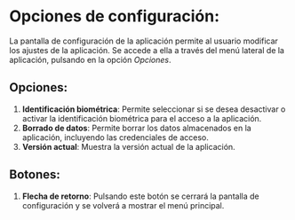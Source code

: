 # Opciones de configuración:

La pantalla de configuración de la aplicación permite al usuario modificar los ajustes de la aplicación. Se accede a ella a través del menú lateral de la aplicación, pulsando en la opción *Opciones*.


## Opciones:
1. **Identificación biométrica**: Permite seleccionar si se desea desactivar o activar la identificación biométrica para el acceso a la aplicación.
2. **Borrado de datos**: Permite borrar los datos almacenados en la aplicación, incluyendo las credenciales de acceso.
3. **Versión actual**: Muestra la versión actual de la aplicación.

## Botones:
1. **Flecha de retorno**: Pulsando este botón se cerrará la pantalla de configuración y se volverá a mostrar el menú principal.